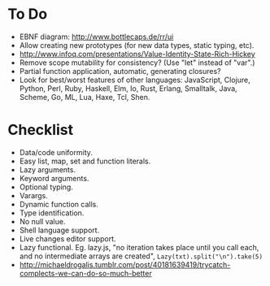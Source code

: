 # To Do #

- EBNF diagram: http://www.bottlecaps.de/rr/ui
- Allow creating new prototypes (for new data types, static typing, etc).
- http://www.infoq.com/presentations/Value-Identity-State-Rich-Hickey
- Remove scope mutability for consistency? (Use "let" instead of "var".)
- Partial function application, automatic, generating closures?
- Look for best/worst features of other languages: JavaScript, Clojure, Python, Perl, Ruby, Haskell, Elm, Io, Rust, Erlang, Smalltalk, Java, Scheme, Go, ML, Lua, Haxe, Tcl, Shen.

# Checklist #

- Data/code uniformity.
- Easy list, map, set and function literals. 
- Lazy arguments.
- Keyword arguments.
- Optional typing.
- Varargs.
- Dynamic function calls.
- Type identification.
- No null value.
- Shell language support.
- Live changes editor support. 
- Lazy functional. Eg. lazy.js, "no iteration takes place until you call each, and no intermediate arrays are created", `Lazy(txt).split("\n").take(5)`
- http://michaeldrogalis.tumblr.com/post/40181639419/trycatch-complects-we-can-do-so-much-better
